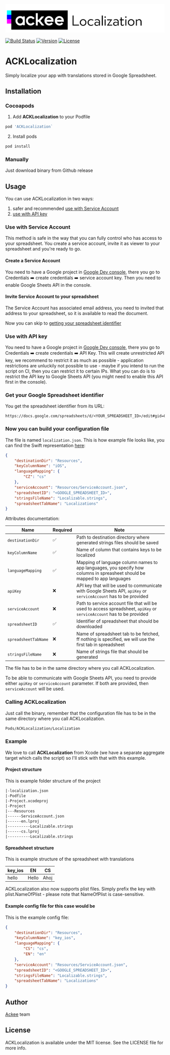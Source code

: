 ![ackee|ACKLocalization](Resources/logo.png)

[![Build Status](https://travis-ci.com/AckeeCZ/ACKLocalization.svg?branch=master)](https://travis-ci.com/AckeeCZ/ACKLocalization)
[![Version](https://img.shields.io/cocoapods/v/ACKLocalization.svg?style=flat)](http://cocoapods.org/pods/ACKLocalization)
[![License](https://img.shields.io/cocoapods/l/ACKLocalization.svg?style=flat)](http://cocoapods.org/pods/ACKLocalization)

# ACKLocalization

Simply localize your app with translations stored in Google Spreadsheet.

## Installation

### Cocoapods

1. Add **ACKLocalization** to your Podfile

```ruby
pod 'ACKLocalization`
```

2. Install pods
```bash
pod install
```

### Manually

Just download binary from Github release

## Usage

You can use ACKLocalization in two ways:
1. safer and recommended [use with Service Account](#use-with-service-account)
2. [use with API key](#use-with-api-key)

### Use with Service Account

This method is safe in the way that you can fully control who has access to your spreadsheet. You create a service account, invite it as viewer to your spreadsheet and you're ready to go.

#### Create a Service Account

You need to have a Google project in [Google Dev console](https://console.developers.google.com), there you go to Credentials ➡️ create credentials ➡️ service account key. Then you need to enable Google Sheets API in the console.

#### Invite Service Account to your spreadsheet

The Service Account has associated email address, you need to invited that address to your spreadsheet, so it is available to read the document.

Now you can skip to [getting your spreadsheet identifier](#get-your-google-spreadsheet-identifier)

### Use with API key

You need to have a Google project in [Google Dev console](https://console.developers.google.com), there you go to Credentials ➡️ create credentials ➡️ API Key. This will create unrestricted API key, we recommend to restrict it as much as possible - application restrictions are unluckily not possible to use - maybe if you intend to run the script on CI, then you can restrict it to certain IPs. What you can do is to restrict the API key to Google Sheets API (you might need to enable this API first in the console).

### Get your Google Spreadsheet identifier

You get the spreadsheet identifier from its URL:
```
https://docs.google.com/spreadsheets/d/<YOUR_SPREADSHEET_ID>/edit#gid=0
```

### Now you can build your configuration file

The file is named `localization.json`. This is how example file looks like, you can find the Swift representation [here](Sources/ACKLocalizationCore/Model/Configuration.swift):

```json
{
    "destinationDir": "Resources",
    "keyColumnName": "iOS",
    "languageMapping": {
        "CZ": "cs"
    },
    "serviceAccount": "Resources/ServiceAccount.json",
    "spreadsheetID": "<GOOGLE_SPREADSHEET_ID>",
    "stringsFileName": "Localizable.strings",
    "spreadsheetTabName": "Localizations"
}
```

Attributes documentation:

| Name | Required | Note |
| ---- | -------- | ---- |
| `destinationDir` | ✅ | Path to destination directory where generated strings files should be saved |
| `keyColumnName` | ✅ | Name of column that contains keys to be localized |
| `languageMapping` | ✅ | Mapping of language column names to app languages, you specify how columns in spreasheet should be mapped to app languages |
| `apiKey` | ❌ | API key that will be used to communicate with Google Sheets API, `apiKey` or `serviceAccount` has to be provided |
| `serviceAccount` | ❌ | Path to service account file that will be used to access spreadsheet, `apiKey` or `serviceAccount` has to be provided |
| `spreadsheetID` | ✅ | Identifier of spreadsheet that should be downloaded |
| `spreadsheetTabName` | ❌ | Name of spreadsheet tab to be fetched, ff nothing is specified, we will use the first tab in spreadsheet |
| `stringsFileName` | ❌ | Name of strings file that should be generated |

The file has to be in the same directory where you call ACKLocalization.

To be able to communicate with Google Sheets API, you need to provide either `apiKey` or `serviceAccount` parameter. If both are provided, then `serviceAccount` will be used.

### Calling ACKLocalization

Just call the binary, remember that the configuration file has to be in the same directory where you call ACKLocalization.

```bash
Pods/ACKLocalization/Localization
```

### Example

We love to call **ACKLocalization** from Xcode (we have a separate aggregate target which calls the script) so I'll stick with that with this example.

#### Project structure

This is example folder structure of the project
```
|-localization.json
|-Podfile
|-Project.xcodeproj
|-Project
|---Resources
|------ServiceAccount.json
|------en.lproj
|----------Localizable.strings
|------cs.lproj
|----------Localizable.strings
```

#### Spreadsheet structure

This is example structure of the spreadsheet with translations

| key_ios | EN    | CS   |
|---------|-------|------|
| hello   | Hello | Ahoj |

ACKLocalization also now supports plist files. Simply prefix the key with plist.NameOfPlist - please note that NameOfPlist is case-sensitive.

#### Example config file for this case would be

This is the example config file:
```json
{
    "destinationDir": "Resources",
    "keyColumnName": "key_ios",
    "languageMapping": {
        "CS": "cs",
        "EN": "en"
    },
    "serviceAccount": "Resources/ServiceAccount.json",
    "spreadsheetID": "<GOOGLE_SPREADSHEET_ID>",
    "stringsFileName": "Localizable.strings",
    "spreadsheetTabName": "Localizations"
}
```

## Author

[Ackee](https://ackee.cz) team

## License

ACKLocalization is available under the MIT license. See the LICENSE file for more info.
